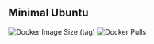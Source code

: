 Minimal Ubuntu
---

![Docker Image Size (tag)](https://img.shields.io/docker/image-size/crazyuploader/minimal_ubuntu/latest) 
![Docker Pulls](https://img.shields.io/docker/pulls/crazyuploader/minimal_ubuntu)
